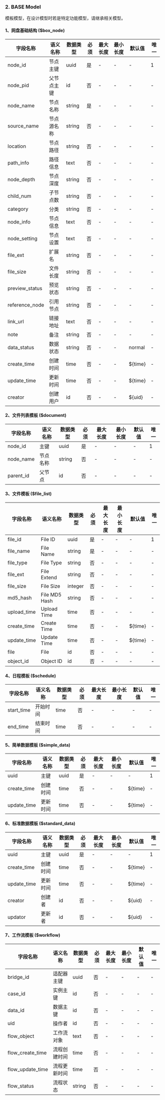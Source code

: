 ### 2. BASE Model

模板模型，在设计模型时若是特定功能模型，请继承相关模型。

#### 1、网盘基础结构 ($box_node)

| 字段名称 | 语义名称 | 数据类型 | 必须 | 最大长度 | 最小长度 | 默认值 | 唯一 | 
| ------- | ------- | ------- | --- | ------- | ------- | ----- | --- | 
| node_id | 节点主键 | uuid | 是 | - | - | - | 1 | 
| node_pid | 父节点主键 | id | 否 | - | - | - | - | 
| node_name | 节点名称 | string | 是 | - | - | - | - | 
| source_name | 节点源名称 | string | 否 | - | - | - | - | 
| location | 节点路径 | string | 否 | - | - | - | - | 
| path_info | 路径信息 | text | 否 | - | - | - | - | 
| node_depth | 节点深度 | string | 否 | - | - | - | - | 
| child_num | 子节点数 | string | 否 | - | - | - | - | 
| category | 分类 | string | 否 | - | - | - | - | 
| node_info | 节点信息 | text | 否 | - | - | - | - | 
| node_setting | 节点设置 | text | 否 | - | - | - | - | 
| file_ext | 扩展名 | string | 否 | - | - | - | - | 
| file_size | 文件长度 | string | 否 | - | - | - | - | 
| preview_status | 预览状态 | string | 否 | - | - | - | - | 
| reference_node | 引用节点 | string | 否 | - | - | - | - | 
| link_url | 链接地址 | text | 否 | - | - | - | - | 
| note | 备注 | string | 否 | - | - | - | - | 
| data_status | 数据状态 | string | 否 | - | - | normal | - | 
| create_time | 创建时间 | time | 否 | - | - | ${time} | - | 
| update_time | 更新时间 | time | 否 | - | - | ${time} | - | 
| creator | 创建用户 | id | 否 | - | - | ${uid} | - | 

#### 2、文件列表模板 ($document)

| 字段名称 | 语义名称 | 数据类型 | 必须 | 最大长度 | 最小长度 | 默认值 | 唯一 | 
| ------- | ------- | ------- | --- | ------- | ------- | ----- | --- | 
| node_id | 主键 | uuid | 是 | - | - | - | 1 | 
| node_name | 节点名称 | string | 否 | - | - | - | - | 
| parent_id | 父节点 | id | 否 | - | - | - | - | 

#### 3、文件模板 ($file_list)

| 字段名称 | 语义名称 | 数据类型 | 必须 | 最大长度 | 最小长度 | 默认值 | 唯一 | 
| ------- | ------- | ------- | --- | ------- | ------- | ----- | --- | 
| file_id | File ID | uuid | 是 | - | - | - | 1 | 
| file_name | File Name | string | 是 | - | - | - | - | 
| file_type | File Type | string | 否 | - | - | - | - | 
| file_ext | File Extend | string | 否 | - | - | - | - | 
| file_size | File Size | integer | 否 | - | - | - | - | 
| md5_hash | File MD5 Hash | string | 否 | - | - | - | - | 
| upload_time | Upload Time | time | 否 | - | - | - | - | 
| create_time | Create Time | time | 否 | - | - | ${time} | - | 
| update_time | Update Time | time | 否 | - | - | ${time} | - | 
| file | File | id | 否 | - | - | - | - | 
| object_id | Object ID | id | 否 | - | - | - | - | 

#### 4、日程模板 ($schedule)

| 字段名称 | 语义名称 | 数据类型 | 必须 | 最大长度 | 最小长度 | 默认值 | 唯一 | 
| ------- | ------- | ------- | --- | ------- | ------- | ----- | --- | 
| start_time | 开始时间 | time | 否 | - | - | - | - | 
| end_time | 结束时间 | time | 否 | - | - | - | - | 

#### 5、简单数据模板 ($simple_data)

| 字段名称 | 语义名称 | 数据类型 | 必须 | 最大长度 | 最小长度 | 默认值 | 唯一 | 
| ------- | ------- | ------- | --- | ------- | ------- | ----- | --- | 
| uuid | 主键 | uuid | 是 | - | - | - | 1 | 
| create_time | 创建时间 | time | 否 | - | - | ${time} | - | 
| update_time | 更新时间 | time | 否 | - | - | ${time} | - | 

#### 6、标准数据模板 ($standard_data)

| 字段名称 | 语义名称 | 数据类型 | 必须 | 最大长度 | 最小长度 | 默认值 | 唯一 | 
| ------- | ------- | ------- | --- | ------- | ------- | ----- | --- | 
| uuid | 主键 | uuid | 是 | - | - | - | 1 | 
| create_time | 创建时间 | time | 否 | - | - | ${time} | - | 
| update_time | 更新时间 | time | 否 | - | - | ${time} | - | 
| creator | 创建者 | id | 否 | - | - | ${uid} | - | 
| updator | 更新者 | id | 否 | - | - | ${uid} | - | 

#### 7、工作流模板 ($workflow)

| 字段名称 | 语义名称 | 数据类型 | 必须 | 最大长度 | 最小长度 | 默认值 | 唯一 | 
| ------- | ------- | ------- | --- | ------- | ------- | ----- | --- | 
| bridge_id | 适配器主键 | uuid | 否 | - | - | - | - | 
| case_id | 实例主键 | id | 否 | - | - | - | - | 
| data_id | 数据主键 | id | 否 | - | - | - | - | 
| uid | 操作者 | id | 否 | - | - | - | - | 
| flow_object | 工作流对象 | text | 否 | - | - | - | - | 
| flow_create_time | 流程创建时间 | time | 否 | - | - | - | - | 
| flow_update_time | 流程更新时间 | time | 否 | - | - | - | - | 
| flow_status | 流程状态 | string | 否 | - | - | - | - | 